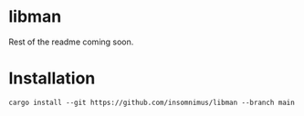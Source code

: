 # libman

Rest of the readme coming soon.

# Installation

`cargo install --git https://github.com/insomnimus/libman --branch main`
